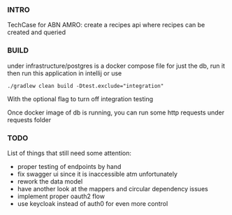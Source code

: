 ### INTRO

TechCase for ABN AMRO: create a recipes api where recipes can be created
and queried

### BUILD
under infrastructure/postgres is a docker compose file for just the db, run it
then run this application in intellij or use
```
./gradlew clean build -Dtest.exclude="integration"
```
With the optional flag to turn off integration testing

Once docker image of db is running, you can run some http requests under requests folder

### TODO
List of things that still need some attention:
- proper testing of endpoints by hand
- fix swagger ui since it is inaccessible atm unfortunately
- rework the data model
- have another look at the mappers and circular dependency issues
- implement proper oauth2 flow
- use keycloak instead of auth0 for even more control